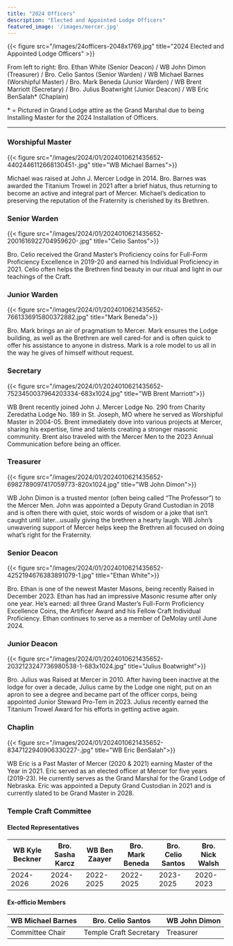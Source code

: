 ```yaml
---
title: "2024 Officers"
description: "Elected and Appointed Lodge Officers"
featured_image: '/images/mercer.jpg'
---
```


{{< figure src="/images/24officers-2048x1769.jpg" title="2024 Elected and Appointed Lodge Officers" >}}

From left to right: Bro. Ethan White (Senior Deacon) / WB John Dimon (Treasurer) / Bro. Celio Santos (Senior Warden) / WB Michael Barnes (Worshipful Master) / Bro. Mark Beneda (Junior Warden) / WB Brent Marriott (Secretary) / Bro. Julius Boatwright (Junior Deacon) / WB Eric BenSalah* (Chaplain)

\* = Pictured in Grand Lodge attire as the Grand Marshal due to being Installing Master for the 2024 Installation of Officers.  

---

### Worshipful Master
{{< figure src="/images/2024/01/2024010621435652-4402446112668130451-.jpg" title="WB Michael Barnes">}}

Michael was raised at John J. Mercer Lodge in 2014. Bro. Barnes was awarded the Titanium Trowel in 2021 after a brief hiatus, thus returning to become an active and integral part of Mercer. Michael’s dedication to preserving the reputation of the Fraternity is cherished by its Brethren.


### Senior Warden 
{{< figure src="/images/2024/01/2024010621435652-2001616922704959620-.jpg" title="Celio Santos">}}

Bro. Celio received the Grand Master’s Proficiency coins for Full-Form Proficiency Excellence in 2019-20 and earned his Individual Proficiency in 2021. Celio often helps the Brethren find beauty in our ritual and light in our teachings of the Craft.


### Junior Warden
{{< figure src="/images/2024/01/2024010621435652-7661336915800372882.jpg" title="Mark Beneda">}}

Bro. Mark brings an air of pragmatism to Mercer. Mark ensures the Lodge building, as well as the Brethren are well cared-for and is often quick to offer his assistance to anyone in distress. Mark is a role model to us all in the way he gives of himself without request.



### Secretary
{{< figure src="/images/2024/01/2024010621435652-7523450037964203334-683x1024.jpg" title="WB Brent Marriott">}}

WB Brent recently joined John J. Mercer Lodge No. 290 from Charity Zeredatha Lodge No. 189 in St. Joseph, MO where he served as Worshipful Master in 2004-05. Brent immediately dove into various projects at Mercer, sharing his expertise, time and talents creating a stronger masonic community. Brent also traveled with the Mercer Men to the 2023 Annual Communication before being an officer.

### Treasurer 
{{< figure src="/images/2024/01/2024010621435652-6982789097417059773-820x1024.jpg" title="WB John Dimon">}}

WB John Dimon is a trusted mentor (often being called “The Professor”) to the Mercer Men. John was appointed a Deputy Grand Custodian in 2018 and is often there with quiet, stoic words of wisdom or a joke that isn’t caught until later…usually giving the brethren a hearty laugh. WB John’s unwavering support of Mercer helps keep the Brethren all focused on doing what’s right for the Fraternity.



### Senior Deacon
{{< figure src="/images/2024/01/2024010621435652-4252194676383891079-1.jpg" title="Ethan White">}}

Bro. Ethan is one of the newest Master Masons, being recently Raised in December 2023. Ethan has had an impressive Masonic resume after only one year. He’s earned: all three Grand Master’s Full-Form Proficiency Excellence Coins, the Artificer Award and his Fellow Craft Individual Proficiency. Ethan continues to serve as a member of DeMolay until June 2024.

### Junior Deacon
{{< figure src="/images/2024/01/2024010621435652-2032123247736980538-1-683x1024.jpg" title="Julius Boatwright">}}

Bro. Julius was Raised at Mercer in 2010. After having been inactive at the lodge for over a decade, Julius came by the Lodge one night, put on an apron to see a degree and became part of the officer corps, being appointed Junior Steward Pro-Tem in 2023. Julius recently earned the Titanium Trowel Award for his efforts in getting active again.


### Chaplin

{{< figure src="/images/2024/01/2024010621435652-8347122940906330227-.jpg" title="WB Eric BenSalah">}}

WB Eric is a Past Master of Mercer (2020 & 2021) earning Master of the Year in 2021. Eric served as an elected officer at Mercer for five years (2019-23). He currently serves as the Grand Marshal for the Grand Lodge of Nebraska. Eric was appointed a Deputy Grand Custodian in 2021 and is currently slated to be Grand Master in 2028.

### Temple Craft Committee

#### Elected Representatives

| WB Kyle Beckner | Bro. Sasha Karcz | WB Ben Zaayer | Bro. Mark Beneda | Bro. Celio Santos | Bro. Nick Walsh |
| --------------- | ---------------- | ------------- | ---------------- | ----------------- | --------------- |
| 2024-2026       | 2024-2026        | 2022-2025     | 2022-2025        | 2023-2025         | 2020-2023       |

#### Ex-officio Members

| WB Michael Barnes | Bro. Celio Santos      | WB John Dimon |
| ----------------- | ---------------------- | ------------- |
| Committee Chair   | Temple Craft Secretary | Treasurer |
